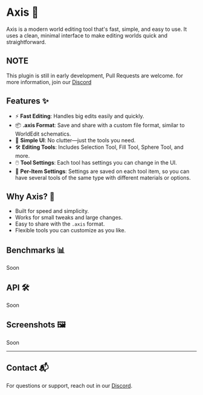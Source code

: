 # Axis 🧭

Axis is a modern world editing tool that's fast, simple, and easy to use. It uses a clean, minimal interface to make editing worlds quick and straightforward.

## NOTE
This plugin is still in early development, Pull Requests are welcome.
for more information, join our [Discord](https://discord.gg/f6rUtpy6y4)

## Features ✨

- ⚡ **Fast Editing**: Handles big edits easily and quickly.
- 📦 **.axis Format**: Save and share with a custom file format, similar to WorldEdit schematics.
- 🧼 **Simple UI**: No clutter—just the tools you need.
- 🛠️ **Editing Tools**: Includes Selection Tool, Fill Tool, Sphere Tool, and more.
- 🖱️ **Tool Settings**: Each tool has settings you can change in the UI.
- 📑 **Per-Item Settings**: Settings are saved on each tool item, so you can have several tools of the same type with different materials or options.

## Why Axis? 🤔

- Built for speed and simplicity.
- Works for small tweaks and large changes.
- Easy to share with the `.axis` format.
- Flexible tools you can customize as you like.

## Benchmarks 📊
Soon

## API 🛠️

Soon

## Screenshots 🖼️

Soon

---

## Contact 📬

For questions or support, reach out in our [Discord](https://discord.gg/f6rUtpy6y4).
